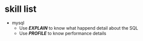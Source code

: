 # skill list

- mysql
  - Use  ***EXPLAIN***  to know what happend detail about the SQL
  - Use ***PROFILE*** to know performance details

